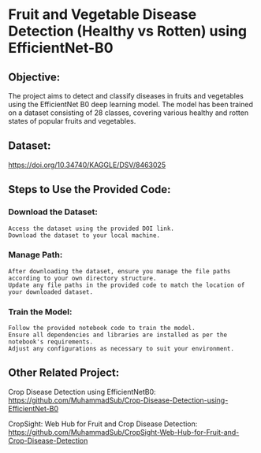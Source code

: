 # Fruit and Vegetable Disease Detection (Healthy vs Rotten) using EfficientNet-B0

## Objective:
The project aims to detect and classify diseases in fruits and vegetables using the EfficientNet B0 deep learning model. The model has been trained on a dataset consisting of 28 classes, covering various healthy and rotten states of popular fruits and vegetables.

## Dataset:
https://doi.org/10.34740/KAGGLE/DSV/8463025

## Steps to Use the Provided Code:
### Download the Dataset:
    Access the dataset using the provided DOI link.
    Download the dataset to your local machine.
### Manage Path:
    After downloading the dataset, ensure you manage the file paths according to your own directory structure.
    Update any file paths in the provided code to match the location of your downloaded dataset.
### Train the Model:
    Follow the provided notebook code to train the model.
    Ensure all dependencies and libraries are installed as per the notebook's requirements.
    Adjust any configurations as necessary to suit your environment.

## Other Related Project:
Crop Disease Detection using EfficientNetB0:
https://github.com/MuhammadSub/Crop-Disease-Detection-using-EfficientNet-B0

CropSight: Web Hub for Fruit and Crop Disease Detection:
https://github.com/MuhammadSub/CropSight-Web-Hub-for-Fruit-and-Crop-Disease-Detection
